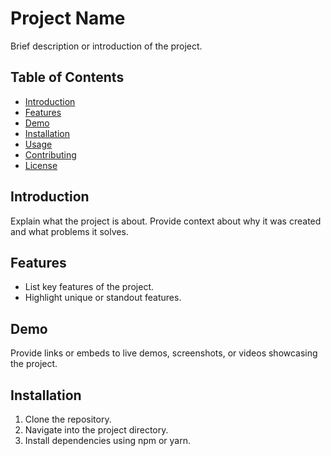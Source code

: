 # Project Name

Brief description or introduction of the project.

## Table of Contents

- [Introduction](#introduction)
- [Features](#features)
- [Demo](#demo)
- [Installation](#installation)
- [Usage](#usage)
- [Contributing](#contributing)
- [License](#license)

## Introduction

Explain what the project is about. Provide context about why it was created and what problems it solves.

## Features

- List key features of the project.
- Highlight unique or standout features.

## Demo

Provide links or embeds to live demos, screenshots, or videos showcasing the project.

## Installation

1. Clone the repository.
2. Navigate into the project directory.
3. Install dependencies using npm or yarn.
